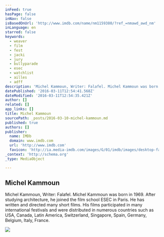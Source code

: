 ```yaml
---
inFeed: true
hasPage: false
inNav: false
isBasedOnUrl: 'http://www.imdb.com/name/nm1159380/?ref_=nmawd_awd_nm'
inLanguage: en
starred: false
keywords:
  - weaver
  - film
  - fest
  - jacki
  - jury
  - bullyparade
  - esec
  - watchlist
  - ailles
  - adff
description: 'Michel Kammoun, Writer: Falafel. Michel Kammoun was born in 1969. After studying architecture, he joined the film school ESEC in Paris. He has written and directed many short films. His films participated in many international festivals and were distributed in numerous countries such as USA, Canada, Latin America, Switzerland, Singapore, Spain, Germany, Belgium, Italy, France.'
datePublished: '2016-03-11T12:54:41.568Z'
dateModified: '2016-03-11T12:54:35.421Z'
author: []
related: []
app_links: []
title: Michel Kammoun
sourcePath: _posts/2016-03-10-michel-kammoun.md
published: true
authors: []
publisher:
  name: IMDb
  domain: www.imdb.com
  url: 'http://www.imdb.com'
  favicon: 'http://ia.media-imdb.com/images/G/01/imdb/images/desktop-favicon-2165806970._CB379390718_.ico'
_context: 'http://schema.org'
_type: MediaObject

---
```

<article style=""><h1>Michel Kammoun</h1><p>Michel Kammoun, Writer: Falafel. Michel Kammoun was born in 1969. After studying architecture, he joined the film school ESEC in Paris. He has written and directed many short films. His films participated in many international festivals and were distributed in numerous countries such as USA, Canada, Latin America, Switzerland, Singapore, Spain, Germany, Belgium, Italy, France.</p><img src="https://s3-us-west-2.amazonaws.com/the-grid-img/p/619c1426ac5d8c197e938dc6d40d0e2eeb2c0232.png" /></article>